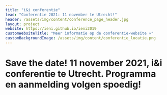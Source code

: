```yaml
---
title: "i&i conferentie"
lead: "Conferentie 2021: 11 november te Utrecht!"
header: /assets/img/content/conference_page_header.jpg
layout: project
website: https://ieni.github.io/ieni2019
customWebsiteTitle: "Meer informatie op de conferentie-website »"
customBackgroundImage: /assets/img/content/conferentie_locatie.png
---
```

# Save the date! 11 november 2021, i&i conferentie te Utrecht. Programma en aanmelding volgen spoedig!
